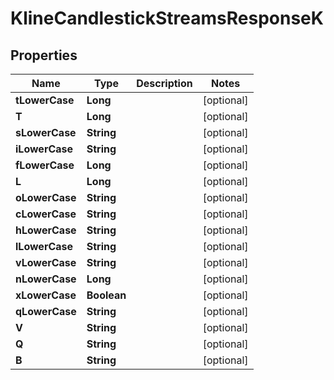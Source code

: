 

# KlineCandlestickStreamsResponseK


## Properties

| Name | Type | Description | Notes |
|------------ | ------------- | ------------- | -------------|
|**tLowerCase** | **Long** |  |  [optional] |
|**T** | **Long** |  |  [optional] |
|**sLowerCase** | **String** |  |  [optional] |
|**iLowerCase** | **String** |  |  [optional] |
|**fLowerCase** | **Long** |  |  [optional] |
|**L** | **Long** |  |  [optional] |
|**oLowerCase** | **String** |  |  [optional] |
|**cLowerCase** | **String** |  |  [optional] |
|**hLowerCase** | **String** |  |  [optional] |
|**lLowerCase** | **String** |  |  [optional] |
|**vLowerCase** | **String** |  |  [optional] |
|**nLowerCase** | **Long** |  |  [optional] |
|**xLowerCase** | **Boolean** |  |  [optional] |
|**qLowerCase** | **String** |  |  [optional] |
|**V** | **String** |  |  [optional] |
|**Q** | **String** |  |  [optional] |
|**B** | **String** |  |  [optional] |



